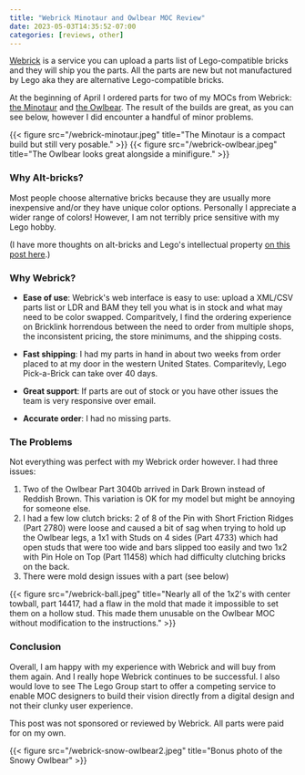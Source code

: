 ```yaml
---
title: "Webrick Minotaur and Owlbear MOC Review"
date: 2023-05-03T14:35:52-07:00
categories: [reviews, other]
---
```


[Webrick](https://www.webrick.com) is a service you can upload a parts list of Lego-compatible bricks and they will ship you the parts. All the parts are new but not manufactured by Lego aka they are alternative Lego-compatible bricks.

At the beginning of April I ordered parts for two of my MOCs from Webrick: [the Minotaur](https://bricktoad.com/posts/minotaur/) and [the Owlbear](https://bricktoad.com/posts/owlbear/). The result of the builds are great, as you can see below, however I did encounter a handful of minor problems.

{{< figure src="/webrick-minotaur.jpeg" title="The Minotaur is a compact build but still very posable." >}}
{{< figure src="/webrick-owlbear.jpeg" title="The Owlbear looks great alongside a minifigure." >}}

### Why Alt-bricks?

Most people choose alternative bricks because they are usually more inexpensive and/or they have unique color options. Personally I appreciate a wider range of colors! However, I am not terribly price sensitive with my Lego hobby.

(I have more thoughts on alt-bricks and Lego's intellectual property [on this post here](/posts/lego-compatible-alt-bricks/).)

### Why Webrick?

- **Ease of use**: Webrick's web interface is easy to use: upload a XML/CSV parts list or LDR and BAM they tell you what is in stock and what may need to be color swapped. Comparitvely, I find the ordering experience on Bricklink horrendous between the need to order from multiple shops, the inconsistent pricing, the store minimums, and the shipping costs.

- **Fast shipping**: I had my parts in hand in about two weeks from order placed to at my door in the western United States. Comparitevly, Lego Pick-a-Brick can take over 40 days. 

- **Great support**: If parts are out of stock or you have other issues the team is very responsive over email.

- **Accurate order**: I had no missing parts.

### The Problems

Not everything was perfect with my Webrick order however. I had three issues:

1. Two of the Owlbear Part 3040b arrived in Dark Brown instead of Reddish Brown. This variation is OK for my model but might be annoying for someone else.
2. I had a few low clutch bricks: 2 of 8 of the Pin with Short Friction Ridges (Part 2780) were loose and caused a bit of sag when trying to hold up the Owlbear legs, a 1x1 with Studs on 4 sides (Part 4733) which had open studs that were too wide and bars slipped too easily and two 1x2 with Pin Hole on Top (Part 11458) which had difficulty clutching bricks on the back.
3. There were mold design issues with a part (see below)

{{< figure src="/webrick-ball.jpeg" title="Nearly all of the 1x2's with center towball, part 14417, had a flaw in the mold that made it impossible to set them on a hollow stud. This made them unusable on the Owlbear MOC without modification to the instructions." >}}

### Conclusion

Overall, I am happy with my experience with Webrick and will buy from them again. And I really hope Webrick continues to be successful. I also would love to see The Lego Group start to offer a competing service to enable MOC designers to build their vision directly from a digital design and not their clunky user experience.

This post was not sponsored or reviewed by Webrick. All parts were paid for on my own.

{{< figure src="/webrick-snow-owlbear2.jpeg" title="Bonus photo of the Snowy Owlbear" >}}
